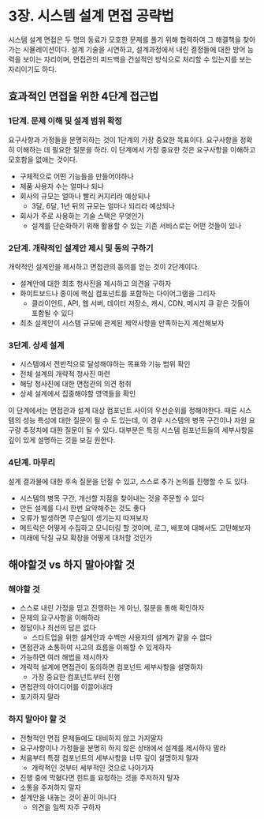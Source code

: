 # 3장. 시스템 설계 면접 공략법

시스템 설계 면접은 두 명의 동료가 모호한 문제를 풀기 위해 협력하여 그 해결책을 찾아가는 시뮬레이션이다.
설계 기술을 시연하고, 설계과정에서 내린 결정들에 대한 방어 능력을 보이는 자리이며,
면접관의 피드백을 건설적인 방식으로 처리할 수 있는지를 보는 자리이기도 하다.

## 효과적인 면접을 위한 4단계 접근법

### 1단계. 문제 이해 및 설계 범위 확정

요구사항과 가정들을 분명히하는 것이 1단계의 가장 중요한 목표이다. 요구사항을 정확히
이해하는 데 필요한 질문을 하라. 이 단계에서 가장 중요한 것은 요구사항을 이해하고
모호함을 없애는 것이다.

- 구체적으로 어떤 기능들을 만들어야하나
- 제품 사용자 수는 얼마나 되나
- 회사의 규모는 얼마나 빨리 커지리라 예상되나
  - 3달, 6달, 1년 뒤의 규모는 얼마나 되리라 예상되나
- 회사가 주로 사용하는 기술 스택은 무엇인가
  - 설계를 단순화하기 위해 활용할 수 있는 기존 서비스로는 어떤 것들이 있나

### 2단계. 개략적인 설계안 제시 및 동의 구하기

개략적인 설계안을 제시하고 면접관의 동의를 얻는 것이 2단계이다.

- 설계안에 대한 최초 청사진을 제시하고 의견을 구하자
- 화이트보드나 종이에 핵심 컴포넌트를 포함하는 다이어그램을 그리자
  - 클라이언트, API, 웹 서버, 데이터 저장소, 캐시, CDN, 메시지 큐 같은 것들이 포함될 수 있다
- 최초 설계안이 시스템 규모에 관계된 제약사항을 만족하는지 계산해보자

### 3단계. 상세 설계

- 시스템에서 전반적으로 달성해야하는 목표와 기능 범위 확인
- 전체 설계의 개략적 청사진 마련
- 해당 청사진에 대한 면접관의 의견 청취
- 상세 설계에서 집중해야할 영역들을 확인

이 단계에서는 면접관과 설계 대상 컴포넌트 사이의 우선순위를 정해야한다.
때론 시스템의 성능 특성에 대한 질문이 될 수 도 있는데, 이 경우 시스템의 병목 구간이나
자원 요구량 추정치에 대한 질문이 될 수 있다. 대부분은 특정 시스템 컴포넌트들의
세부사항을 깊이 있게 설명하는 것을 보길 원한다.

### 4단계. 마무리

설계 결과물에 대한 후속 질문을 던질 수 있고, 스스로 추가 논의를 진행할 수 도 있다.

- 시스템의 병목 구간, 개선할 지점을 찾아내는 것을 주문할 수 있다
- 만든 설계를 다시 한번 요약해주는 것도 좋다
- 오류가 발생하면 무슨일이 생기는지 따져보자
- 메트릭은 어떻게 수집하고 모니터링 할 것이며, 로그, 배포에 대해서도 고민해보자
- 미래에 닥칠 규모 확장을 어떻게 대처할 것인가

## 해야할것 vs 하지 말아야할 것

### 해야할 것

- 스스로 내린 가정을 믿고 진행하는 게 아닌, 질문을 통해 확인하자
- 문제의 요구사항을 이해하라
- 정답이나 최선의 답은 없다
  - 스타트업을 위한 설계안과 수백만 사용자의 설계가 같을 수 없다
- 면접관과 소통하여 사고의 흐름을 이해할 수 있게하자
- 가능하면 여러 해법을 제시하자
- 개략적 설계에 면접관이 동의하면 컴포넌트 세부사항을 설명하자
  - 가장 중요한 컴포넌트부터 진행
- 면접관의 아이디어를 이끌어내라
- 포기하지 말라

### 하지 말아야 할 것

- 전형적인 면접 문제들에도 대비하지 않고 가지말자
- 요구사항이나 가정들을 분명히 하지 않은 상태에서 설계를 제시하자 말라
- 처음부터 특정 컴포넌트의 세부사항을 너무 깊이 설명하지 말자
  - 개략적인 것부터 세부적인 것으로 나아가자
- 진행 중에 막혔다면 힌트를 요청하는 것을 주저하지 말자
- 소통을 주저하지 말자
- 설계안을 내놓는 것이 끝이 아니다
  - 의견을 일찍 자주 구하자
